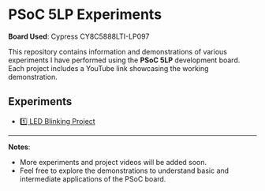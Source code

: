 # PSoC 5LP Experiments  
**Board Used**: Cypress CY8C5888LTI-LP097  

This repository contains information and demonstrations of various experiments I have performed using the **PSoC 5LP** development board.  
Each project includes a YouTube link showcasing the working demonstration.

## Experiments

- [1️⃣ LED Blinking Project](https://www.youtube.com/watch?v=0LiTX18TgWg)

---

**Notes**:  
- More experiments and project videos will be added soon.  
- Feel free to explore the demonstrations to understand basic and intermediate applications of the PSoC board.
